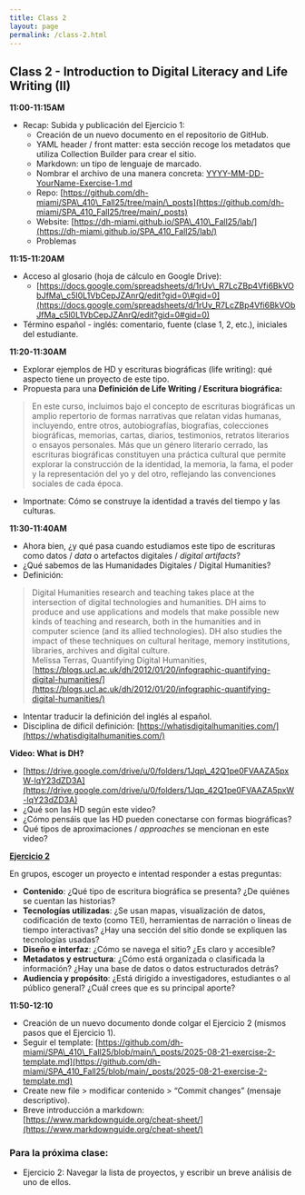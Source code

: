 ```yaml
---
title: Class 2
layout: page
permalink: /class-2.html
---
```


## Class 2 - Introduction to Digital Literacy and Life Writing (II)

**11:00-11:15AM**

* Recap: Subida y publicación del Ejercicio 1:      
    * Creación de un nuevo documento en el repositorio de GitHub.   
    * YAML header / front matter: esta sección recoge los metadatos que utiliza Collection Builder para crear el sitio.   
    * Markdown: un tipo de lenguaje de marcado.   
    * Nombrar el archivo de una manera concreta: [YYYY-MM-DD-YourName-Exercise-1.md](http://YYYY-MM-DD-YourName-Exercise-1.md)   
  * Repo: [https://github.com/dh-miami/SPA\_410\_Fall25/tree/main/\_posts](https://github.com/dh-miami/SPA_410_Fall25/tree/main/_posts)  
  * Website: [https://dh-miami.github.io/SPA\_410\_Fall25/lab/](https://dh-miami.github.io/SPA_410_Fall25/lab/)   
  * Problemas 

**11:15-11:20AM**

* Acceso al glosario (hoja de cálculo en Google Drive):   
  * [https://docs.google.com/spreadsheets/d/1rUv\_R7LcZBp4Vfi6BkVObJfMa\_c5l0L1VbCepJZAnrQ/edit?gid=0\#gid=0](https://docs.google.com/spreadsheets/d/1rUv_R7LcZBp4Vfi6BkVObJfMa_c5l0L1VbCepJZAnrQ/edit?gid=0#gid=0)   
* Término español - inglés: comentario, fuente (clase 1, 2, etc.), iniciales del estudiante. 

**11:20-11:30AM** 

* Explorar ejemplos de HD y escrituras biográficas (life writing): qué aspecto tiene un proyecto de este tipo.   
* Propuesta para una **Definición de Life Writing / Escritura biográfica:** 

> En este curso, incluimos bajo el concepto de escrituras biográficas un amplio repertorio de formas narrativas que relatan vidas humanas, incluyendo, entre otros, autobiografías, biografías, colecciones biográficas, memorias, cartas, diarios, testimonios, retratos literarios o ensayos personales. Más que un género literario cerrado, las escrituras biográficas constituyen una práctica cultural que permite explorar la construcción de la identidad, la memoria, la fama, el poder y la representación del yo y del otro, reflejando las convenciones sociales de cada época.

* Importnate: Cómo se construye la identidad a través del tiempo y las culturas. 

**11:30-11:40AM**

* Ahora bien, ¿y qué pasa cuando estudiamos este tipo de escrituras como datos / *data* o artefactos digitales / *digital artifacts*?  
* ¿Qué sabemos de las Humanidades Digitales / Digital Humanities?    
* Definición:   

> Digital Humanities research and teaching takes place at the intersection of digital technologies and humanities. DH aims to produce and use applications and models that make possible new kinds of teaching and research, both in the humanities and in computer science (and its allied technologies). DH also studies the impact of these techniques on cultural heritage, memory institutions, libraries, archives and digital culture.   
    Melissa Terras, Quantifying Digital Humanities, [https://blogs.ucl.ac.uk/dh/2012/01/20/infographic-quantifying-digital-humanities/](https://blogs.ucl.ac.uk/dh/2012/01/20/infographic-quantifying-digital-humanities/)   
* Intentar traducir la definición del inglés al español.   
* Disciplina de dificil definición: [https://whatisdigitalhumanities.com/](https://whatisdigitalhumanities.com/) 

**Video: What is DH?** 

* [https://drive.google.com/drive/u/0/folders/1Jqp\_42Q1pe0FVAAZA5pxW-lqY23dZD3A](https://drive.google.com/drive/u/0/folders/1Jqp_42Q1pe0FVAAZA5pxW-lqY23dZD3A)   
* ¿Qué son las HD según este video?   
* ¿Cómo pensáis que las HD pueden conectarse con formas biográficas?   
* Qué tipos de aproximaciones / *approaches* se mencionan en este video?


**[Ejercicio 2](https://dh-miami.github.io/SPA_410_Fall25/2025/08/18/exercise-2-instructions.html)**   


En grupos, escoger un proyecto e intentad responder a estas preguntas: 

* **Contenido**: ¿Qué tipo de escritura biográfica se presenta? ¿De quiénes se cuentan las historias?  
* **Tecnologías utilizadas**: ¿Se usan mapas, visualización de datos, codificación de texto (como TEI), herramientas de narración o líneas de tiempo interactivas? ¿Hay una sección del sitio donde se expliquen las tecnologías usadas?  
* **Diseño e interfaz**: ¿Cómo se navega el sitio? ¿Es claro y accesible?  
* **Metadatos y estructura**: ¿Cómo está organizada o clasificada la información? ¿Hay una base de datos o datos estructurados detrás?  
* **Audiencia y propósito**: ¿Está dirigido a investigadores, estudiantes o al público general? ¿Cuál crees que es su principal aporte?

**11:50-12:10** 

* Creación de un nuevo documento donde colgar el Ejercicio 2 (mismos pasos que el Ejercicio 1).  
* Seguir el template: [https://github.com/dh-miami/SPA\_410\_Fall25/blob/main/\_posts/2025-08-21-exercise-2-template.md](https://github.com/dh-miami/SPA_410_Fall25/blob/main/_posts/2025-08-21-exercise-2-template.md)   
* Create new file \> modificar contenido \> “Commit changes” (mensaje descriptivo).   
* Breve introducción a markdown: [https://www.markdownguide.org/cheat-sheet/](https://www.markdownguide.org/cheat-sheet/)


### Para la próxima clase: 

* Ejercicio 2: Navegar la lista  de proyectos, y escribir un breve análisis de uno de ellos. 
